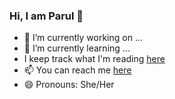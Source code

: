 ### Hi, I am Parul 👋


- 🔭 I’m currently working on ...
- 🌱 I’m currently learning ...
- I keep track what I'm reading [here](https://www.goodreads.com/user/show/21700166-parul)
- 📫 You can reach me [here](parul.pandey85@gmail.com)
- 😄 Pronouns: She/Her


